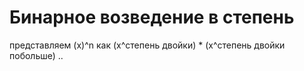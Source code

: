 Бинарное возведение в степень
=
представляем (x)^n как (x^степень двойки) * (x^степень двойки побольше) ..
